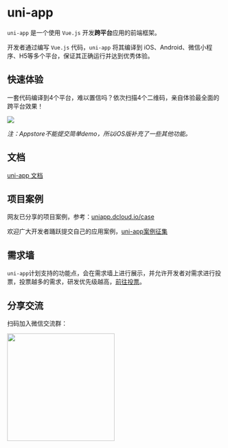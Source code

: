 # uni-app

`uni-app` 是一个使用 `Vue.js` 开发**跨平台**应用的前端框架。

开发者通过编写 `Vue.js` 代码，`uni-app` 将其编译到 iOS、Android、微信小程序、H5等多个平台，保证其正确运行并达到优秀体验。

## 快速体验

一套代码编译到4个平台，难以置信吗？依次扫描4个二维码，亲自体验最全面的跨平台效果！

<img src="http://img.cdn.aliyun.dcloud.net.cn/guide/uniapp/hello-uniapp-barcode.png"/>

*注：Appstore不能提交简单demo，所以iOS版补充了一些其他功能。*


## 文档

[uni-app 文档](https://uniapp.dcloud.io)

## 项目案例

网友已分享的项目案例，参考：[uniapp.dcloud.io/case](https://uniapp.dcloud.io/case)

欢迎广大开发者踊跃提交自己的应用案例，[uni-app案例征集](https://github.com/dcloudio/uni-app/issues/6)

## 需求墙

`uni-app`计划支持的功能点，会在需求墙上进行展示，并允许开发者对需求进行投票，投票越多的需求，研发优先级越高，[前往投票](https://dev.dcloud.net.cn/wish/)。


## 分享交流

扫码加入微信交流群：

<p>
    <img src="http://img.cdn.aliyun.dcloud.net.cn/guide/uniapp/wx-barcode.png" width="250"/>
</p>
